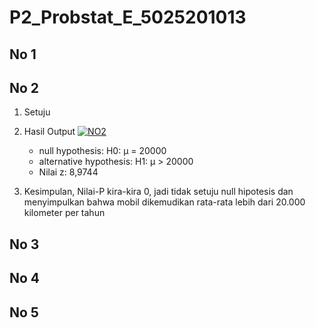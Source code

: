 # P2_Probstat_E_5025201013

## No 1
## No 2
1.  Setuju
2.  Hasil Output
[![NO2](https://cdn.discordapp.com/attachments/949602435100467230/980442280315990056/Screen_Shot_2022-05-29_at_18.59.34.png)](https://nodesource.com/products/nsolid)
    - null hypothesis:
    H0: μ = 20000
    - alternative hypothesis:
    H1: μ > 20000
    - Nilai z:
    8,9744
    

3.  Kesimpulan, Nilai-P kira-kira 0, jadi tidak setuju null hipotesis dan menyimpulkan bahwa mobil dikemudikan rata-rata lebih dari 20.000 kilometer per tahun
 
## No 3
## No 4
## No 5


